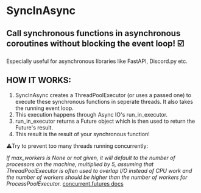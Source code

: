 # SyncInAsync

## Call synchronous functions in asynchronous coroutines without blocking the event loop! ☑️
Especially useful for asynchronous libraries like FastAPI, Discord.py etc.


## HOW IT WORKS:
1. SyncInAsync creates a ThreadPoolExecutor (or uses a passed one) to execute these synchronous functions in seperate threads. It also takes the running event loop.
2. This execution happens through Async IO's run_in_executor.
3. run_in_executor returns a Future object which is then used to return the Future's result.
4. This result is the result of your synchronous function!


⚠️Try to prevent too many threads running concurrently:

*If max_workers is None or not given, it will default to the number of processors on the machine, multiplied by 5, assuming that ThreadPoolExecutor is often used to overlap I/O instead of CPU work and the number of workers should be higher than the number of workers for ProcessPoolExecutor.* [concurrent.futures docs](https://docs.python.org/3/library/concurrent.futures.html)
